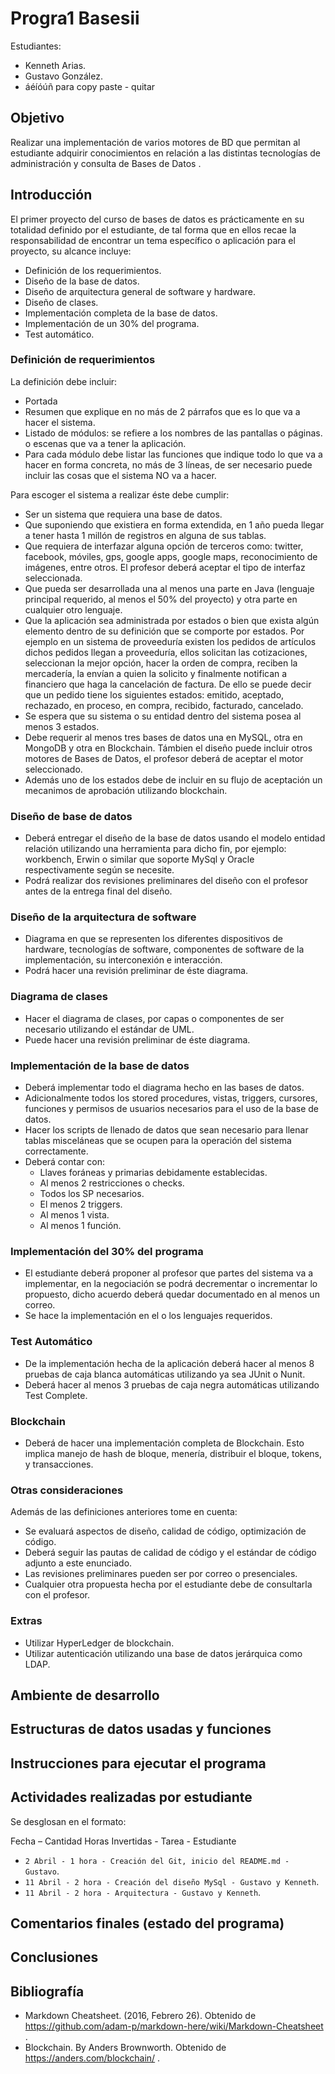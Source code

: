 # Progra1 Basesii
Estudiantes:
- Kenneth Arias.
- Gustavo González.
- áéíóúñ para copy paste - quitar

## Objetivo 

Realizar una implementación de varios motores de BD que permitan al estudiante adquirir conocimientos en relación a las distintas tecnologías de administración y consulta de Bases de Datos .

## Introducción

El primer proyecto del curso de bases de datos es prácticamente en su totalidad definido por el estudiante, de tal forma que en ellos recae la responsabilidad de encontrar un tema específico o aplicación para el proyecto, su alcance incluye:

- Definición de los requerimientos.
- Diseño de la base de datos.
- Diseño de arquitectura general de software y hardware.
- Diseño de clases.
- Implementación completa de la base de datos.
- Implementación de un 30% del programa.
- Test automático.

### Definición de requerimientos

La definición debe incluir:

- Portada
- Resumen que explique en no más de 2 párrafos que es lo que va a hacer el sistema.
- Listado de módulos: se refiere a los nombres de las pantallas o páginas. o escenas que va a tener la aplicación.
- Para cada módulo debe listar las funciones que indique todo lo que va a hacer en forma concreta, no más de 3 líneas, de ser necesario puede incluir las cosas que el sistema NO va a hacer.

Para escoger el sistema a realizar éste debe cumplir:

- Ser un sistema que requiera una base de datos.
- Que suponiendo que existiera en forma extendida, en 1 año pueda llegar a tener hasta 1 millón de registros en alguna de sus tablas.
- Que requiera de interfazar alguna opción de terceros como: twitter, facebook, móviles, gps, google apps, google maps, reconocimiento de imágenes, entre otros. El profesor deberá aceptar el tipo de interfaz seleccionada.
- Que pueda ser desarrollada una al menos una parte en Java (lenguaje principal requerido, al menos el 50% del proyecto) y otra parte en cualquier otro lenguaje.
- Que la aplicación sea administrada por estados o bien que exista algún elemento dentro de su definición que se comporte por estados. Por ejemplo en un sistema de proveeduría existen los pedidos de artículos dichos pedidos llegan a proveeduría, ellos solicitan las cotizaciones, seleccionan la mejor opción, hacer la orden de compra, reciben la mercadería, la envían a quien la solicito y finalmente notifican a financiero que haga la cancelación de factura. De ello se puede decir que un pedido tiene los siguientes estados: emitido, aceptado, rechazado, en proceso, en compra, recibido, facturado, cancelado.
- Se espera que su sistema o su entidad dentro del sistema posea al menos 3 estados.
- Debe requerir al menos tres bases de datos una en MySQL, otra en MongoDB y otra en Blockchain. Támbien el diseño puede incluir otros motores de Bases de Datos, el profesor deberá de aceptar el motor seleccionado.
- Además uno de los estados debe de incluir en su flujo de aceptación un mecanimos de aprobación utilizando blockchain.

### Diseño de base de datos

- Deberá entregar el diseño de la base de datos usando el modelo entidad relación utilizando una herramienta para dicho fin, por ejemplo: workbench, Erwin o similar que soporte MySql y Oracle respectivamente según se necesite.
- Podrá realizar dos revisiones preliminares del diseño con el profesor antes de la entrega final del diseño.

### Diseño de la arquitectura de software

- Diagrama en que se representen los diferentes dispositivos de hardware, tecnologías de software, componentes de software de la implementación, su interconexión e interacción.
- Podrá hacer una revisión preliminar de éste diagrama.

### Diagrama de clases

- Hacer el diagrama de clases, por capas o componentes de ser necesario utilizando el estándar de UML.
- Puede hacer una revisión preliminar de éste diagrama.

### Implementación de la base de datos

- Deberá implementar todo el diagrama hecho en las bases de datos.
- Adicionalmente todos los stored procedures, vistas, triggers, cursores, funciones y permisos de usuarios necesarios para el uso de la base de datos.
- Hacer los scripts de llenado de datos que sean necesario para llenar tablas misceláneas que se ocupen para la operación del sistema correctamente.
- Deberá contar con:
  - Llaves foráneas y primarias debidamente establecidas.
  - Al menos 2 restricciones o checks.
  - Todos los SP necesarios.
  - El menos 2 triggers.
  - Al menos 1 vista.
  - Al menos 1 función.

### Implementación del 30% del programa
 
 - El estudiante deberá proponer al profesor que partes del sistema va a implementar, en la negociación se podrá decrementar o incrementar lo propuesto, dicho acuerdo deberá quedar documentado en al menos un correo.
- Se hace la implementación en el o los lenguajes requeridos.

### Test Automático

- De la implementación hecha de la aplicación deberá hacer al menos 8 pruebas de caja blanca automáticas utilizando ya sea JUnit o Nunit.
- Deberá hacer al menos 3 pruebas de caja negra automáticas utilizando Test Complete.

### Blockchain

- Deberá de hacer una implementación completa de Blockchain. Esto implica manejo de hash de bloque, menería, distribuir el bloque, tokens, y transacciones.

### Otras consideraciones

Además de las definiciones anteriores tome en cuenta:

- Se evaluará aspectos de diseño, calidad de código, optimización de código.
- Deberá seguir las pautas de calidad de código y el estándar de código adjunto a este enunciado.
- Las revisiones preliminares pueden ser por correo o presenciales.
- Cualquier otra propuesta hecha por el estudiante debe de consultarla con el profesor.

### Extras

- Utilizar HyperLedger de blockchain.
- Utilizar autenticación utilizando una base de datos jerárquica como LDAP.

## Ambiente de desarrollo
## Estructuras de datos usadas y funciones
## Instrucciones para ejecutar el programa
## Actividades realizadas por estudiante

Se desglosan en el formato: 

Fecha – Cantidad Horas Invertidas - Tarea - Estudiante

- `2 Abril - 1 hora - Creación del Git, inicio del README.md - Gustavo`. 
- `11 Abril - 2 hora - Creación del diseño MySql - Gustavo y Kenneth`. 
- `11 Abril - 2 hora - Arquitectura - Gustavo y Kenneth`. 

## Comentarios finales (estado del programa)
## Conclusiones
## Bibliografía

- Markdown Cheatsheet. (2016, Febrero 26). Obtenido de https://github.com/adam-p/markdown-here/wiki/Markdown-Cheatsheet .
- Blockchain. By Anders Brownworth. Obtenido de https://anders.com/blockchain/ .
